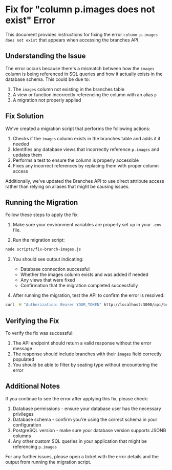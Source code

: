 # Fix for "column p.images does not exist" Error

This document provides instructions for fixing the error `column p.images does not exist` that appears when accessing the branches API.

## Understanding the Issue

The error occurs because there's a mismatch between how the `images` column is being referenced in SQL queries and how it actually exists in the database schema. This could be due to:

1. The `images` column not existing in the branches table
2. A view or function incorrectly referencing the column with an alias `p`
3. A migration not properly applied

## Fix Solution

We've created a migration script that performs the following actions:

1. Checks if the `images` column exists in the branches table and adds it if needed
2. Identifies any database views that incorrectly reference `p.images` and updates them 
3. Performs a test to ensure the column is properly accessible
4. Fixes any incorrect references by replacing them with proper column access

Additionally, we've updated the Branches API to use direct attribute access rather than relying on aliases that might be causing issues.

## Running the Migration

Follow these steps to apply the fix:

1. Make sure your environment variables are properly set up in your `.env` file.

2. Run the migration script:

```bash
node scripts/fix-branch-images.js
```

3. You should see output indicating:
   - Database connection successful
   - Whether the images column exists and was added if needed
   - Any views that were fixed
   - Confirmation that the migration completed successfully

4. After running the migration, test the API to confirm the error is resolved:

```bash
curl -H "Authorization: Bearer YOUR_TOKEN" http://localhost:3000/api/branches?page=1&limit=50&seating_type_id=1
```

## Verifying the Fix

To verify the fix was successful:

1. The API endpoint should return a valid response without the error message
2. The response should include branches with their `images` field correctly populated
3. You should be able to filter by seating type without encountering the error

## Additional Notes

If you continue to see the error after applying this fix, please check:

1. Database permissions - ensure your database user has the necessary privileges
2. Database schema - confirm you're using the correct schema in your configuration
3. PostgreSQL version - make sure your database version supports JSONB columns
4. Any other custom SQL queries in your application that might be referencing `p.images`

For any further issues, please open a ticket with the error details and the output from running the migration script. 